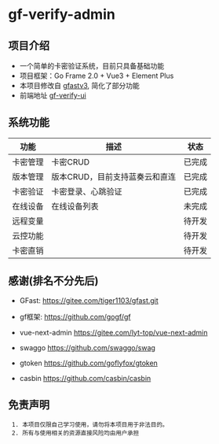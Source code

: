 # gf-verify-admin

## 项目介绍
- 一个简单的卡密验证系统，目前只具备基础功能
- 项目框架：Go Frame 2.0 + Vue3 + Element Plus
- 本项目修改自 [gfastv3](https://gitee.com/tiger1103/gfast.git), 简化了部分功能
- 前端地址 [gf-verify-ui](https://github.com/y3512537/gf-verify-ui.git)
## 系统功能

| 功能   | 描述          | 状态  |
|------|-------------|-----|
| 卡密管理 | 卡密CRUD      | 已完成 |
| 版本管理 | 版本CRUD，目前支持蓝奏云和直连 | 已完成 |
| 卡密验证 | 卡密登录、心跳验证   | 已完成 |
| 在线设备 | 在线设备列表      | 未完成 |
| 远程变量 |             | 待开发 |
| 云控功能 |             | 待开发 |
| 卡密直销 |             | 待开发 |

## 感谢(排名不分先后)
- GFast: https://gitee.com/tiger1103/gfast.git

- gf框架: https://github.com/gogf/gf

- vue-next-admin https://gitee.com/lyt-top/vue-next-admin

- swaggo https://github.com/swaggo/swag

- gtoken https://github.com/goflyfox/gtoken

- casbin https://github.com/casbin/casbin


## 免责声明
```
 1. 本项目仅限自己学习使用，请勿将本项目用于非法目的。
 2. 所有与使用相关的资源直接风险均由用户承担
```
